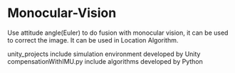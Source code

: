 # Monocular-Vision
Use attitude angle(Euler) to do fusion with monocular vision, it can be used to correct the image. It can be used in Location Algorithm.

unity_projects include simulation environment developed by Unity
compensationWithIMU.py include algorithms developed by Python
